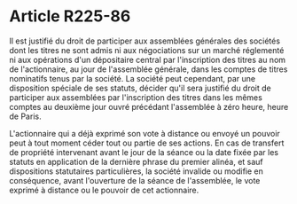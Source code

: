 # Article R225-86

Il est justifié du droit de participer aux assemblées générales des sociétés dont les titres ne sont admis ni aux négociations sur un marché réglementé ni aux opérations d'un dépositaire central par l'inscription des titres au nom de l'actionnaire, au jour de l'assemblée générale, dans les comptes de titres nominatifs tenus par la société. La société peut cependant, par une disposition spéciale de ses statuts, décider qu'il sera justifié du droit de participer aux assemblées par l'inscription des titres dans les mêmes comptes au deuxième jour ouvré précédant l'assemblée à zéro heure, heure de Paris.

L'actionnaire qui a déjà exprimé son vote à distance ou envoyé un pouvoir peut à tout moment céder tout ou partie de ses actions. En cas de transfert de propriété intervenant avant le jour de la séance ou la date fixée par les statuts en application de la dernière phrase du premier alinéa, et sauf dispositions statutaires particulières, la société invalide ou modifie en conséquence, avant l'ouverture de la séance de l'assemblée, le vote exprimé à distance ou le pouvoir de cet actionnaire.
